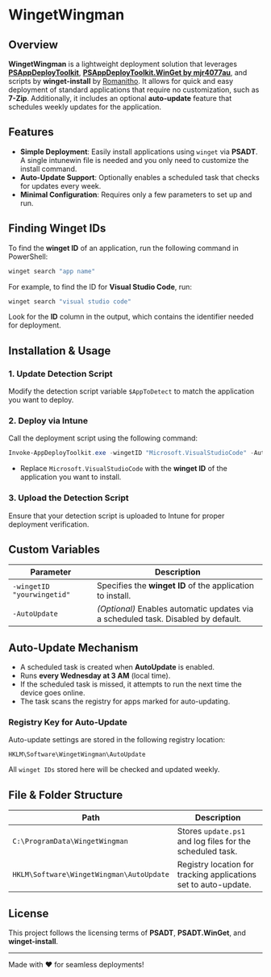 # WingetWingman

## Overview
**WingetWingman** is a lightweight deployment solution that leverages **[PSAppDeployToolkit](https://github.com/PSAppDeployToolkit/PSAppDeployToolkit)**, **[PSAppDeployToolkit.WinGet by mjr4077au](https://github.com/mjr4077au/PSAppDeployToolkit.WinGet/)**, and scripts by **winget-install** by [Romanitho](https://github.com/Romanitho). It allows for quick and easy deployment of standard applications that require no customization, such as **7-Zip**. Additionally, it includes an optional **auto-update** feature that schedules weekly updates for the application.

## Features
- **Simple Deployment**: Easily install applications using `winget` via **PSADT**. A single intunewin file is needed and you only need to customize the install command.
- **Auto-Update Support**: Optionally enables a scheduled task that checks for updates every week.
- **Minimal Configuration**: Requires only a few parameters to set up and run.

## Finding Winget IDs
To find the **winget ID** of an application, run the following command in PowerShell:
```powershell
winget search "app name"
```
For example, to find the ID for **Visual Studio Code**, run:
```powershell
winget search "visual studio code"
```
Look for the **ID** column in the output, which contains the identifier needed for deployment.

## Installation & Usage
### 1. Update Detection Script
Modify the detection script variable `$AppToDetect` to match the application you want to deploy.

### 2. Deploy via Intune
Call the deployment script using the following command:
```powershell
Invoke-AppDeployToolkit.exe -wingetID "Microsoft.VisualStudioCode" -AutoUpdate -DeploymentType Install -DeployMode Silent
```
- Replace `Microsoft.VisualStudioCode` with the **winget ID** of the application you want to install.

### 3. Upload the Detection Script
Ensure that your detection script is uploaded to Intune for proper deployment verification.

## Custom Variables
| Parameter   | Description |
|------------|-------------|
| `-wingetID "yourwingetid"` | Specifies the **winget ID** of the application to install. |
| `-AutoUpdate` | *(Optional)* Enables automatic updates via a scheduled task. Disabled by default. |

## Auto-Update Mechanism
- A scheduled task is created when **AutoUpdate** is enabled.
- Runs **every Wednesday at 3 AM** (local time).
- If the scheduled task is missed, it attempts to run the next time the device goes online.
- The task scans the registry for apps marked for auto-updating.

### Registry Key for Auto-Update
Auto-update settings are stored in the following registry location:
```
HKLM\Software\WingetWingman\AutoUpdate
```
All `winget IDs` stored here will be checked and updated weekly.

## File & Folder Structure
| Path | Description |
|------|-------------|
| `C:\ProgramData\WingetWingman` | Stores `update.ps1` and log files for the scheduled task. |
| `HKLM\Software\WingetWingman\AutoUpdate` | Registry location for tracking applications set to auto-update. |

## License
This project follows the licensing terms of **PSADT**, **PSADT.WinGet**, and **winget-install**.

---
Made with ❤️ for seamless deployments!
